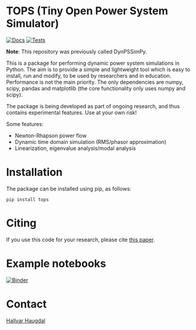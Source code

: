 # TOPS (**T**iny **O**pen **P**ower System **S**imulator)

[![Docs](https://github.com/hallvar-h/TOPS/actions/workflows/docs.yml/badge.svg)](https://github.com/hallvar-h/TOPS/actions/workflows/docs.yml)
[![Tests](https://github.com/hallvar-h/TOPS/actions/workflows/python-app.yml/badge.svg?branch=main)](https://github.com/hallvar-h/TOPS/actions/workflows/python-app.yml)

**Note**: This repository was previously called DynPSSimPy.


This is a package for performing dynamic power system simulations in Python. The aim is to provide a simple and lightweight tool which is easy to install, run and modify, to be used by researchers and in education. Performance is not the main priority. The only dependencies are numpy, scipy, pandas and matplotlib (the core functionality only uses numpy and scipy).

The package is being developed as part of ongoing research, and thus contains experimental features. Use at your own risk!

Some features:
- Newton-Rhapson power flow
- Dynamic time domain simulation (RMS/phasor approximation)
- Linearization, eigenvalue analysis/modal analysis

# Installation
The package can be installed using pip, as follows:

`pip install tops`

# Citing
If you use this code for your research, please cite [this paper](https://arxiv.org/abs/2101.02937).

# Example notebooks
[![Binder](https://mybinder.org/badge_logo.svg)](https://mybinder.org/v2/gh/hallvar-h/TOPS/HEAD?filepath=examples%2Fnotebooks)

# Contact
[Hallvar Haugdal](mailto:hallvhau@gmail.com)
